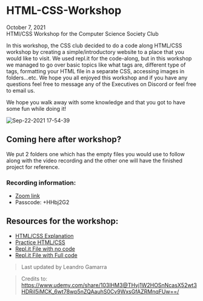 # HTML-CSS-Workshop
<p> October 7, 2021 <br>
HTMl/CSS Workshop for the Computer Science Society Club </p>

In this workshop, the CSS club decided to do a code along HTML/CSS workshop by creating a simple/introductory website to a place that you would like to visit. 
We used repl.it for the code-along, but in this workshop we managed to go over basic topics like what tags are, different type of tags, formatting your HTML file in a separate CSS, accessing images in folders...etc. We hope you all enjoyed this workshop and if you have any questions feel free to message any of the Executives on Discord or feel free to email us.

We hope you walk away with some knowledge and that you got to have some fun while doing it!

![Sep-22-2021 17-54-39](https://user-images.githubusercontent.com/61469904/134427396-b60ba253-f317-4573-b43e-b1385948001c.gif)

## Coming here after workshop?
We put 2 folders one which has the empty files you would use to follow along with the video recording and 
the other one will have the finished project for reference.

### Recording information:
- [Zoom link](https://jjay-cuny.zoom.us/rec/share/-4NUIzweXU8CnZKvK7vGIluz45l6HBGxKIhhD8WAaPAjD6F-7t01vNH_vCCvVGZ3.2ZDRV4eL3Ooo_-uO)
- Passcode: +HHbj2G2 

## Resources for the workshop:
- [HTML/CSS Explanation](https://www.w3schools.com/html/default.asp)
- [Practice HTML/CSS](https://www.codecademy.com/catalog/language/html-css)
- [Repl.it File with no code](https://replit.com/@r0m3c/CSSHTMLCSS#index.html)
- [Repl.it File with Full code](https://replit.com/@r0m3c/ExHTMLCSS#index.html)


> Last updated by Leandro Gamarra

> Credits to: https://www.udemy.com/share/103IHM3@THvj1W2HOSnNcasX52wt3HDRiI5iMCK_6wt78wp5nZQAauhS0Cv9WxsGfAZRMnqFUw==/ 
